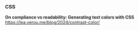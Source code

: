 ### CSS

**On compliance vs readability: Generating text colors with CSS**  
https://lea.verou.me/blog/2024/contrast-color/
